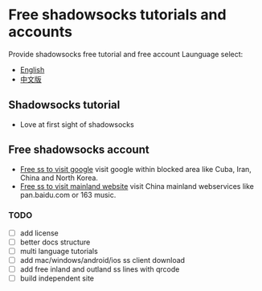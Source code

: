 # Free shadowsocks tutorials and accounts
Provide shadowsocks free tutorial and free account
Launguage select: 
- [English](https://github.com/itrump/ssfree "English version")
- [中文版](./cn/cn_index.md "中文版")

## Shadowsocks tutorial
- Love at first sight of shadowsocks

## Free shadowsocks account
- [Free ss to visit google](https://github.com/itrump/ssfree "free ss server account to visit google") visit google within blocked area like Cuba, Iran, China and North Korea.
- [Free ss to visit mainland website](./en/ss_to_visit_mainland_website.md "free ss server account to visit 163 music") visit China mainland webservices like pan.baidu.com or 163 music.

### TODO
- [ ] add license
- [ ] better docs structure
- [ ] multi language tutorials
- [ ] add mac/windows/android/ios ss client download
- [ ] add free inland and outland ss lines with qrcode
- [ ] build independent site
